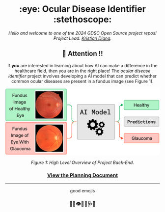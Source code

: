 <h1 align="center"> :eye: Ocular Disease Identifier :stethoscope:</h1>

<div align="center">

*Hello and welcome to one of the 2024 GDSC Open Source project repos! Project Lead: [Kristian Diana](https://github.com/kristiandiana).*



## :loudspeaker: Attention :bangbang:

If **you** are interested in learning about how AI can make a difference in the healthcare field, then you are in the right place! The *ocular disease identifier* project involves developing a AI model that can predict whether common ocular diseases are present in a fundus image (see Figure 1).

![Figure 1](images/Figure1.png)
<p align="center"><em>Figure 1: High Level Overview of Project Back-End.</em></p>

### [View the Planning Document](./PLAN.md)


--------------------------
good emojis
### :loudspeaker::bell::eye::health_worker::stethoscope::hospital:

</div>
